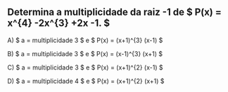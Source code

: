 ## Determina a multiplicidade da raiz -1 de $ P(x) = x^{4} -2x^{3} +2x -1. $ 


A) $ a = multiplicidade 3  $ e $ P(x) = (x+1)^{3} (x-1) $

B) $ a = multiplicidade 3 $ e $ P(x) = (x-1)^{3} (x+1) $

C) $ a = multiplicidade 3 $ e $ P(x) = (x+1)^{2} (x-1) $

D) $ a = multiplicidade 4 $ e $ P(x) = (x+1)^{2} (x+1) $
